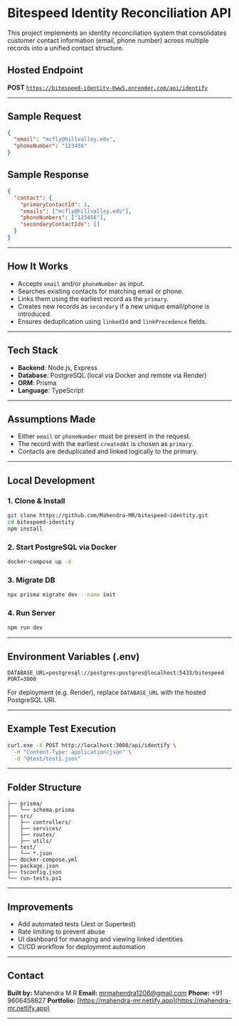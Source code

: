# Bitespeed Identity Reconciliation API

This project implements an identity reconciliation system that consolidates customer contact information (email, phone number) across multiple records into a unified contact structure.

## Hosted Endpoint

**POST** [`https://bitespeed-identity-0ww5.onrender.com/api/identify`](https://bitespeed-identity-0ww5.onrender.com/api/identify)

---

## Sample Request

```json
{
  "email": "mcfly@hillvalley.edu",
  "phoneNumber": "123456"
}
```

## Sample Response

```json
{
  "contact": {
    "primaryContactId": 1,
    "emails": ["mcfly@hillvalley.edu"],
    "phoneNumbers": ["123456"],
    "secondaryContactIds": []
  }
}
```

---

## How It Works

* Accepts `email` and/or `phoneNumber` as input.
* Searches existing contacts for matching email or phone.
* Links them using the earliest record as the `primary`.
* Creates new records as `secondary` if a new unique email/phone is introduced.
* Ensures deduplication using `linkedId` and `linkPrecedence` fields.

---

## Tech Stack

* **Backend**: Node.js, Express
* **Database**: PostgreSQL (local via Docker and remote via Render)
* **ORM**: Prisma
* **Language**: TypeScript

---

## Assumptions Made

* Either `email` or `phoneNumber` must be present in the request.
* The record with the earliest `createdAt` is chosen as `primary`.
* Contacts are deduplicated and linked logically to the primary.

---

## Local Development

### 1. Clone & Install

```bash
git clone https://github.com/Mahendra-MR/bitespeed-identity.git
cd bitespeed-identity
npm install
```

### 2. Start PostgreSQL via Docker

```bash
docker-compose up -d
```

### 3. Migrate DB

```bash
npx prisma migrate dev --name init
```

### 4. Run Server

```bash
npm run dev
```

---

## Environment Variables (.env)

```env
DATABASE_URL=postgresql://postgres:postgres@localhost:5433/bitespeed
PORT=3000
```

For deployment (e.g. Render), replace `DATABASE_URL` with the hosted PostgreSQL URI.

---

## Example Test Execution

```bash
curl.exe -X POST http://localhost:3000/api/identify \
  -H "Content-Type: application/json" \
  -d "@test/test1.json"
```

---

## Folder Structure

```
├── prisma/
│   └── schema.prisma
├── src/
│   ├── controllers/
│   ├── services/
│   ├── routes/
│   ├── utils/
├── test/
│   └── *.json
├── docker-compose.yml
├── package.json
├── tsconfig.json
└── run-tests.ps1
```

---

## Improvements

* Add automated tests (Jest or Supertest)
* Rate limiting to prevent abuse
* UI dashboard for managing and viewing linked identities
* CI/CD workflow for deployment automation

---

## Contact

**Built by:** Mahendra M R
**Email:** [mrmahendra1206@gmail.com](mailto:mrmahendra1206@gmail.com)
**Phone:** +91 9606458627
**Portfolio:** [https://mahendra-mr.netlify.app](https://mahendra-mr.netlify.app)

---
